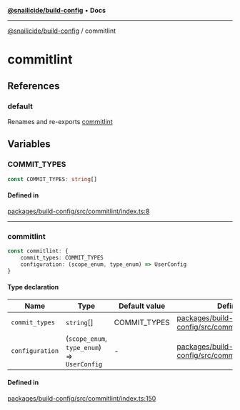 [**@snailicide/build-config**](README.md) • **Docs**

---

[@snailicide/build-config](README.md) / commitlint

# commitlint

## References

### default

Renames and re-exports [commitlint](commitlint.md#commitlint)

## Variables

### COMMIT_TYPES

```ts
const COMMIT_TYPES: string[]
```

#### Defined in

[packages/build-config/src/commitlint/index.ts:8](https://github.com/gbtunney/snailicide-monorepo/blob/master/packages/build-config/src/commitlint/index.ts#L8)

---

### commitlint

```ts
const commitlint: {
    commit_types: COMMIT_TYPES
    configuration: (scope_enum, type_enum) => UserConfig
}
```

#### Type declaration

| Name | Type | Default value | Defined in |
| --- | --- | --- | --- |
| `commit_types` | `string`[] | COMMIT_TYPES | [packages/build-config/src/commitlint/index.ts:151](https://github.com/gbtunney/snailicide-monorepo/blob/master/packages/build-config/src/commitlint/index.ts#L151) |
| `configuration` | (`scope_enum`, `type_enum`) => `UserConfig` | - | [packages/build-config/src/commitlint/index.ts:152](https://github.com/gbtunney/snailicide-monorepo/blob/master/packages/build-config/src/commitlint/index.ts#L152) |

#### Defined in

[packages/build-config/src/commitlint/index.ts:150](https://github.com/gbtunney/snailicide-monorepo/blob/master/packages/build-config/src/commitlint/index.ts#L150)
